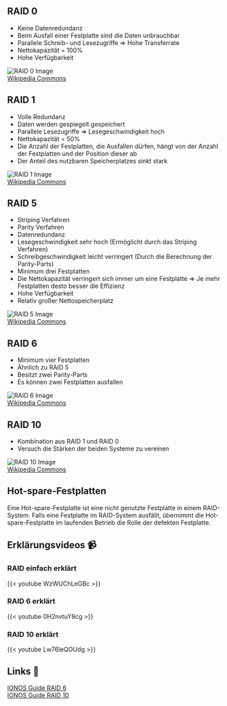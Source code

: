 
## RAID 0

- Keine Datenredundanz
- Beim Ausfall einer Festplatte sind die Daten unbrauchbar
- Parallele Schreib- und Lesezugriffe => Hohe Transferrate
- Nettokapazität = 100%
- Hohe Verfügbarkeit

![RAID 0 Image](./RAID_0.svg)  
[Wikipedia Commons](https://commons.wikimedia.org/wiki/File:RAID_0.svg)

## RAID 1

- Volle Redundanz
- Daten werden gespiegelt gespeichert
- Parallele Lesezugriffe => Lesegeschwindigkeit hoch
- Nettokapazität = 50%
- Die Anzahl der Festplatten, die Ausfallen dürfen, hängt von der Anzahl der Festplatten und der Position dieser ab
- Der Anteil des nutzbaren Speicherplatzes sinkt stark

![RAID 1 Image](./RAID_1.svg)  
[Wikipedia Commons](https://commons.wikimedia.org/wiki/File:RAID_1.svg)

## RAID 5

- Striping Verfahren
- Parity Verfahren
- Datenredundanz
- Lesegeschwindigkeit sehr hoch (Ermöglicht durch das Striping Verfahren)
- Schreibgeschwindigkeit leicht verringert (Durch die Berechnung der Parity-Parts)
- Minimum drei Festplatten
- Die Nettokapazität verringert sich immer um eine Festplatte => Je mehr Festplatten desto besser die Effizienz
- Hohe Verfügbarkeit
- Relativ großer Nettospeicherplatz

![RAID 5 Image](./RAID_5.svg)  
[Wikipedia Commons](https://commons.wikimedia.org/wiki/File:RAID_5.svg)

## RAID 6

- Minimum vier Festplatten
- Ähnlich zu RAID 5
- Besitzt zwei Parity-Parts
- Es können zwei Festplatten ausfallen

![RAID 6 Image](./RAID_6.svg)  
[Wikipedia Commons](https://commons.wikimedia.org/wiki/File:RAID_6.svg)

## RAID 10

- Kombination aus RAID 1 und RAID 0
- Versuch die Stärken der beiden Systeme zu vereinen

![RAID 10 Image](./RAID_10.svg)  
[Wikipedia Commons](https://commons.wikimedia.org/wiki/File:RAID_10.svg)

## Hot-spare-Festplatten
Eine Hot-spare-Festplatte ist eine nicht genutzte Festplatte in einem RAID-System. Falls eine Festplatte im RAID-System ausfällt, übernimmt die Hot-spare-Festplatte im laufenden Betrieb die Rolle der defekten Festplatte.

## Erklärungsvideos 📹

### RAID einfach erklärt

{{< youtube WzWUChLeGBc >}}

### RAID 6 erklärt

{{< youtube 0H2nvtuY8cg >}}

### RAID 10 erklärt

{{< youtube Lw76leQOUdg >}}

## Links 🔗

[IONOS Guide RAID 6](https://www.ionos.de/digitalguide/server/sicherheit/raid-6/)  
[IONOS Guide RAID 10](https://www.ionos.de/digitalguide/server/sicherheit/raid-10/)
